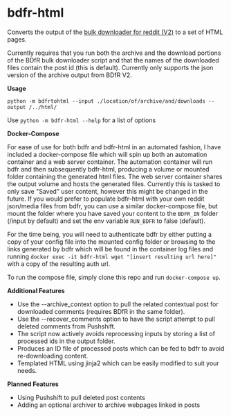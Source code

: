 # bdfr-html
Converts the output of the [bulk downloader for reddit (V2)](https://github.com/aliparlakci/bulk-downloader-for-reddit)  to a set of HTML pages. 

Currently requires that you run both the archive and the download portions of the BDfR bulk downloader script and that the names of the downloaded files contain the post id (this is default).
Currently only supports the json version of the archive output from BDfR V2. 

**Usage**

`python -m bdfrtohtml --input ./location/of/archive/and/downloads --output /../html/`

Use `python -m bdfr-html --help` for a list of options

**Docker-Compose**

For ease of use for both bdfr and bdfr-html in an automated fashion, I have included a docker-compose file which will spin up both an automation container and a web server container. The automation container will run bdfr and then subsequently bdfr-html, producing a volume or mounted folder containing the generated html files. The web server container shares the output volume and hosts the generated files. Currently this is tasked to only save "Saved" user content, however this might be changed in the future. If you would prefer to populate bdfr-html with your own reddit json/media files from bdfr, you can use a similar docker-compose file, but mount the folder where you have saved your content to the `BDFR_IN` folder (/input by default) and set the env variable `RUN_BDFR` to false (default). 

For the time being, you will need to authenticate bdfr by either putting a copy of your config file into the mounted config folder or browsing to the links generated by bdfr which will be found in the container log files and running `docker exec -it bdfr-html wget "[insert resulting url here]"` with a copy of the resulting auth url. 

To run the compose file, simply clone this repo and run `docker-compose up`. 

**Additional Features**

- Use the --archive_context option to pull the related contextual post for downloaded comments (requires BDfR in the same folder).
- Use the --recover_comments option to have the script attempt to pull deleted comments from Pushshift. 
- The script now actively avoids reprocessing inputs by storing a list of processed ids in the output folder.
- Produces an ID file of processed posts which can be fed to bdfr to avoid re-downloading content. 
- Templated HTML using jinja2 which can be easily modified to suit your needs.

**Planned Features**

- Using Pushshift to pull deleted post contents 
- Adding an optional archiver to archive webpages linked in posts
